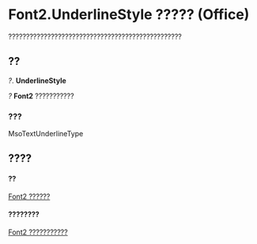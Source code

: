 
# Font2.UnderlineStyle ????? (Office)

?????????????????????????????????????????????????


## ??

 _?_. **UnderlineStyle**

 _?_ **Font2** ???????????


### ???

MsoTextUnderlineType


## ????


#### ??


[Font2 ??????](8e892c52-56d9-72bd-2893-b15a17cd59ae.md)
#### ????????


[Font2 ???????????](http://msdn.microsoft.com/library/8c91a433-b474-486a-4c03-eb9f7b44ecb0%28Office.15%29.aspx)